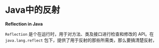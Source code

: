 # Java中的反射

**Reflection in Java**

`Reflection` 是个在运行时，用于对方法、类及接口进行检查和修改的 API。在 `java.lang.reflect` 包下，提供了用于反射的那些所需类，那么要搞清楚反射，
